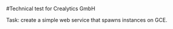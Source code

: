 #Technical test for Crealytics GmbH

Task: create a simple web service that spawns instances on GCE.
